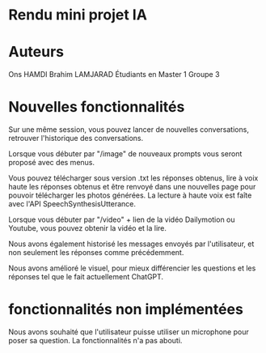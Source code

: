 # Rendu mini projet IA
# Auteurs 
Ons HAMDI 
Brahim LAMJARAD 
Étudiants en Master 1 Groupe 3 

# Nouvelles fonctionnalités 
Sur une même session, vous pouvez lancer de nouvelles conversations, retrouver l'historique des conversations. 
 
Lorsque vous débuter par "/image" de nouveaux prompts vous seront proposé avec des menus. 

Vous pouvez télécharger sous version .txt les réponses obtenus,
lire à voix haute les réponses obtenus et être renvoyé dans une nouvelles page pour pouvoir télécharger les photos générées. La lecture à haute voix est faîte avec l'API SpeechSynthesisUtterance.
 
Lorsque vous débuter par "/video" + lien de la vidéo Dailymotion ou Youtube, vous pouvez obtenir la vidéo et la lire. 

Nous avons également historisé les messages envoyés par l'utilisateur, et non seulement les réponses comme précédemment. 

Nous avons amélioré le visuel, pour mieux différencier les questions et les réponses tel que le fait actuellement ChatGPT.

# fonctionnalités non implémentées 
Nous avons souhaité que l'utilisateur puisse utiliser un microphone pour poser sa question. La fonctionnalités n'a pas abouti. 


